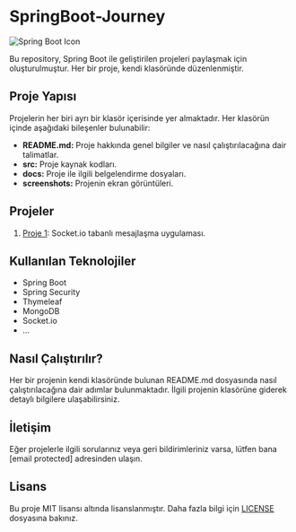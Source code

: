 # SpringBoot-Journey

![Spring Boot Icon](https://skillicons.dev/icons?i=java,spring)

Bu repository, Spring Boot ile geliştirilen projeleri paylaşmak için oluşturulmuştur. Her bir proje, kendi klasöründe düzenlenmiştir.

## Proje Yapısı

Projelerin her biri ayrı bir klasör içerisinde yer almaktadır. Her klasörün içinde aşağıdaki bileşenler bulunabilir:

- **README.md:** Proje hakkında genel bilgiler ve nasıl çalıştırılacağına dair talimatlar.
- **src:** Proje kaynak kodları.
- **docs:** Proje ile ilgili belgelendirme dosyaları.
- **screenshots:** Projenin ekran görüntüleri.

## Projeler

1. [Proje 1](https://github.com/hatice-nur-kaya/SpringBoot-Journey/blob/master/socket-io/README.md): Socket.io tabanlı mesajlaşma uygulaması.


## Kullanılan Teknolojiler

- Spring Boot
- Spring Security
- Thymeleaf
- MongoDB
- Socket.io
- ...

## Nasıl Çalıştırılır?

Her bir projenin kendi klasöründe bulunan README.md dosyasında nasıl çalıştırılacağına dair adımlar bulunmaktadır. İlgili projenin klasörüne giderek detaylı bilgilere ulaşabilirsiniz.

## İletişim

Eğer projelerle ilgili sorularınız veya geri bildirimleriniz varsa, lütfen bana [email protected] adresinden ulaşın.

## Lisans

Bu proje MIT lisansı altında lisanslanmıştır. Daha fazla bilgi için [LICENSE](LICENSE) dosyasına bakınız.
